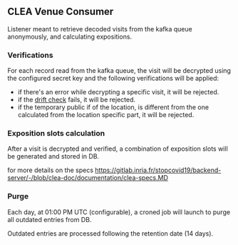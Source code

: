 ## CLEA Venue Consumer

Listener meant to retrieve decoded visits from the kafka queue anonymously, and calculating expositions.

### Verifications

For each record read from the kafka queue, the visit will be decrypted using the configured secret key and the following
verifications will be applied:

* if there's an error while decrypting a specific visit, it will be rejected.
* if
  the [drift check]("https://gitlab.inria.fr/stopcovid19/CLEA-exposure-verification/-/blob/master/documents/CLEA-specification-EN.md#processing-of-a-user-location-record-by-the-backend-server")
  fails, it will be rejected.
* if the temporary public if of the location, is different from the one calculated from the location specific part, it
  will be rejected.

### Exposition slots calculation

After a visit is decrypted and verified, a combination of exposition slots will be generated and stored in DB.

for more details on the
specs https://gitlab.inria.fr/stopcovid19/backend-server/-/blob/clea-doc/documentation/clea-specs.MD

### Purge

Each day, at 01:00 PM UTC (configurable), a croned job will launch to purge all outdated entries from DB.

Outdated entries are processed following the retention date (14 days).
